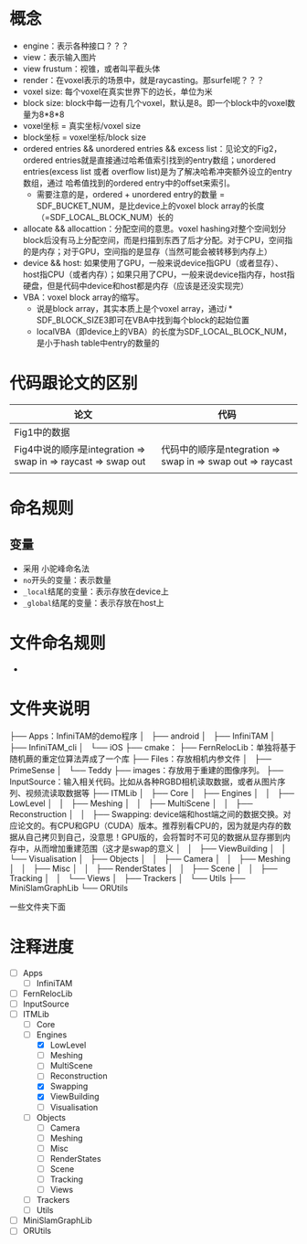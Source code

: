 # 概念
- engine：表示各种接口？？？
- view：表示输入图片
- view frustum：视锥，或者叫平截头体
- render：在voxel表示的场景中，就是raycasting。那surfel呢？？？
- voxel size: 每个voxel在真实世界下的边长，单位为米
- block size: block中每一边有几个voxel，默认是8。即一个block中的voxel数量为8\*8\*8
- voxel坐标 = 真实坐标/voxel size
- block坐标 = voxel坐标/block size
- ordered entries && unordered entries && excess list：见论文的Fig2，ordered entries就是直接通过哈希值索引找到的entry数组；unordered entries(excess list 或者 overflow list)是为了解决哈希冲突额外设立的entry数组，通过 哈希值找到的ordered entry中的offset来索引。
    - 需要注意的是，ordered + unordered entry的数量 = SDF_BUCKET_NUM，是比device上的voxel block array的长度（=SDF_LOCAL_BLOCK_NUM）长的
- allocate && allocattion：分配空间的意思。voxel hashing对整个空间划分block后没有马上分配空间，而是扫描到东西了后才分配。对于CPU，空间指的是内存；对于GPU，空间指的是显存（当然可能会被转移到内存上）
- device && host: 如果使用了GPU，一般来说device指GPU（或者显存）、host指CPU（或者内存）；如果只用了CPU，一般来说device指内存，host指硬盘，但是代码中device和host都是内存（应该是还没实现完）
- VBA：voxel block array的缩写。
    - 说是block array，其实本质上是个voxel array，通过$i*\text{SDF\_BLOCK\_SIZE3}$即可在VBA中找到每个block的起始位置
    - localVBA（即device上的VBA）的长度为SDF_LOCAL_BLOCK_NUM，是小于hash table中entry的数量的
# 代码跟论文的区别

| 论文                                                         | 代码                                                       |
| ------------------------------------------------------------ | ---------------------------------------------------------- |
| Fig1中的数据                                                 |                                                            |
| Fig4中说的顺序是integration => swap in => raycast => swap out | 代码中的顺序是ntegration => swap in => swap out => raycast |
|                                                              |                                                            |

# 命名规则

## 变量

- 采用 小驼峰命名法
- `no`开头的变量：表示数量
- `_local`结尾的变量：表示存放在device上
- `_global`结尾的变量：表示存放在host上

# 文件命名规则

- 


# 文件夹说明
├── Apps：InfiniTAM的demo程序
│   ├── android
│   ├── InfiniTAM
│   ├── InfiniTAM_cli
│   └── iOS
├── cmake：
├── FernRelocLib：单独将基于随机蕨的重定位算法弄成了一个库
├── Files：存放相机内参文件
│   ├── PrimeSense
│   └── Teddy
├── images：存放用于重建的图像序列。
├── InputSource：输入相关代码。比如从各种RGBD相机读取数据，或者从图片序列、视频流读取数据等
├── ITMLib
│   ├── Core
│   ├── Engines
│   │   ├── LowLevel
│   │   ├── Meshing
│   │   ├── MultiScene
│   │   ├── Reconstruction
│   │   ├── Swapping: device端和host端之间的数据交换。对应论文的。有CPU和GPU（CUDA）版本。推荐别看CPU的，因为就是内存的数据从自己拷贝到自己，没意思！GPU版的，会将暂时不可见的数据从显存挪到内存中，从而增加重建范围（这才是swap的意义
│   │   ├── ViewBuilding
│   │   └── Visualisation
│   ├── Objects
│   │   ├── Camera
│   │   ├── Meshing
│   │   ├── Misc
│   │   ├── RenderStates
│   │   ├── Scene
│   │   ├── Tracking
│   │   └── Views
│   ├── Trackers
│   └── Utils
├── MiniSlamGraphLib
└── ORUtils

一些文件夹下面

# 注释进度

- [ ] Apps
    - [ ] InfiniTAM
- [ ] FernRelocLib
- [ ] InputSource
- [ ] ITMLib
    - [ ] Core
    - [ ] Engines
        - [x] LowLevel
        - [ ] Meshing
        - [ ] MultiScene
        - [ ] Reconstruction
        - [x] Swapping
        - [x] ViewBuilding
        - [ ] Visualisation
    - [ ] Objects
        - [ ] Camera
        - [ ] Meshing
        - [ ] Misc
        - [ ] RenderStates
        - [ ] Scene
        - [ ] Tracking
        - [ ] Views
    - [ ] Trackers
    - [ ] Utils
- [ ] MiniSlamGraphLib
- [ ] ORUtils